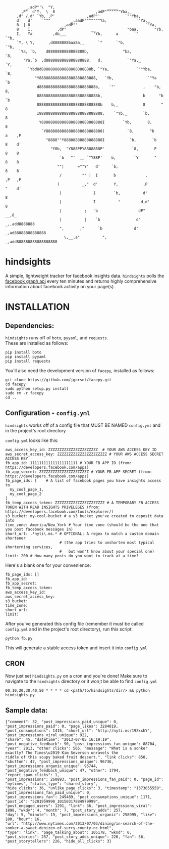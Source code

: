 ```
         _,adP"'\  "Y,                       _____
       ,P"  d"Y,  \  8                  ,adP"""""""Yba,_
     ,d" /,d' `Yb, ,P'              ,adP"'           `""Yba,
     d'   d'    `"""         _,aadP"""""""Ya,             `"Ya,_
     8  | 8              _,adP"'                              `"Ya,
     8    I,           ,dP"           __              "baa,       "Yb,
     I,   Ya         ,db___           `"Yb,      a       `"         `"b,
     `Y, \ Y,      ,d8888888baa8a,_      `"      `"b,                 `"b,
      `Ya, `b,    d8888888888888888b,               "ba,                `8,
        "Ya,`b  ,d8888888888888888888,   d,           `"Ya,_             `Y,
          `Ybd8d8888888888888888888888b, `"Ya,            `""Yba,         `8,
             "Y8888888888888888888888888,   `Yb,               `"Ya        `b
              d8888888888888888888888888b,    `"'            ,    "b,       8,
              888888888888888888888888888b,                  b      "b      `b
              8888888888888888888888888888b    b,_           8       "       8
              I8888888888888888888888888888,    `"Yb,_       `b,             8
               Y888888888888888888888888888I        `Yb,       8,            8
                `Y8888888888888888888888888(          `8,       "b     a    ,P
                  "8888""Y88888888888888888I           `b,       `b    8    d'
                    "Y8b,  "Y888PPY8888888P'            `8,       P    8    8
                        `b   "'  __ `"Y88P'    b,        `Y       "    8    8
                       ""|      =""Y'   d'     `b,                     8    8
                        /         "' |  I       b             ,       ,P   ,P
                       (          _,"  d'       Y,           ,P       "    d'
                        |              I        `b,          d'            8
                        |              I          "         d,d'           8
                        |          ;   `b                  dP"          __,8_
                        |          |    `b                d"     _,,add8888888
                        ",       ,"      `b              d' _,ad88888888888888
                          \,__,a"          ",          _,add888888888888888888

```
hindsights
==========
A simple, lightweight tracker for facebook insights data. 
`hindsights` polls the [facebook graph api](https://developers.facebook.com/docs/reference/api/) every ten minutes and returns highly comprehensive information about facebook activity on your page(s).


# INSTALLATION

## Dependencies:
`hindsights` runs off of `boto`, `pyyaml`, and `requests`.  
These are installed as follows:
```
pip install boto
pip install pyyaml
pip install requests
```

You'll also need the development version of `facepy`, installed as follows:
```
git clone https://github.com/jgorset/facepy.git
cd facepy
sudo python setup.py install
sudo rm -r facepy
cd ..
```

## Configuration - `config.yml`
`hindsights` works off of a config file that MUST BE NAMED `config.yml` and in the project's root directory

`config.yml` looks like this:
```
aws_access_key_id: ZZZZZZZZZZZZZZZZZZZZZZ  # YOUR AWS ACCESS KEY ID
aws_secret_access_key: ZZZZZZZZZZZZZZZZZZZZZZ # YOUR AWS ACCESS SECRET ACCESS KEY
fb_app_id: 111111111111111111111 # YOUR FB APP ID (from: https://developers.facebook.com/apps)
fb_app_secret: ZZZZZZZZZZZZZZZZZZZZZZ # YOUR FB APP SECRET (from: https://developers.facebook.com/apps)
fb_page_ids: [    # A list of facebook pages you have insights access to
  my_cool_page_1,
  my_cool_page_2
]
fb_temp_access_token: ZZZZZZZZZZZZZZZZZZZZZZ # A TEMPORARY FB ACCESS TOKEN WITH READ INSIGHTS PRIVELEGES (from: https://developers.facebook.com/tools/explorer/)
s3_bucket: my-cool-bucket # a s3 bucket you've created to deposit data into
time_zone: America/New_York # Your time zone (should be the one that you post facebook messages in)
short_url: .*nyti\.ms.* # OPTIONAL: A regex to match a custom domain shortener 
                        # (the app tries to unshorten most typical shorterning services, 
                        #   but won't know about your special one)
limit: 200 # How many posts do you want to track at a time?
```
Here's a blank one for your convenience:
```
fb_page_ids: []
fb_app_id: 
fb_app_secret: 
fb_temp_access_token:
aws_access_key_id: 
aws_secret_access_key:
s3_bucket: 
time_zone: 
short_url:
limit:
```
After you've generated this config file (remember it must be called `config.yml` and in the project's root directory), 
run this script:
```
python fb.py
```
This will generate a stable access token and insert it into `config.yml`

## CRON
Now just set `hindsights.py` on a cron and you're done!
Make sure to navigate to the `hindsights` directory or it won;t be able to find
`config.yml`
```
00,10,20,30,40,50 * * * * cd <path/to/hindsights/dir/> && python hindsights.py 
```

## Sample data:
```
{"comment": 32, "post_impressions_paid_unique": 0, "post_impressions_paid": 0, "page_likes": 3284819, 
"post_consumptions": 1415, "short_url": "http://nyti.ms/19ZxxhY", "post_impressions_viral_unique": 922, 
"share": 45, "datetime": "2013-07-05 16:19:19", "post_negative_feedback": 90, "post_impressions_fan_unique": 88704, 
"year": 2013, "other clicks": 565, "message": "What is a sonker exactly? The Times\u2019 Kim Severson unravels the 
riddle of this soupy baked fruit dessert.", "link clicks": 850, "xbutton": 47, "post_impressions_unique": 96736, 
"post_impressions_organic_unique": 95744, "post_negative_feedback_unique": 47, "other": 1794, "report_spam_clicks": 1, 
"post_impressions": 260893, "post_impressions_fan_paid": 0, "page_id": "nytimes", "status_type": "shared_story", 
"hide_clicks": 36, "unlike_page_clicks": 3, "timestamp": "1373055559", "post_impressions_fan_paid_unique": 0, 
"post_impressions_fan": 249489, "post_consumptions_unique": 1171, "post_id": "5281959998_10150317884979999", 
"post_engaged_users": 1291, "link": 36, "post_impressions_viral": 1898, "wkdy": 4, "month": 7, "post_story_adds": 257, 
"day": 5, "minute": 19, "post_impressions_organic": 258995, "like": 180, "hour": 16, 
"url": "http://www.nytimes.com/2013/07/03/dining/in-search-of-the-sonker-a-sweet-denizen-of-surry-county-nc.html", 
"type": "link", "page_talking_about": 105178, "wknd": 0, "post_stories": 257, "post_story_adds_unique": 226, "fan": 56, 
"post_storytellers": 226, "hide_all_clicks": 3}
```
